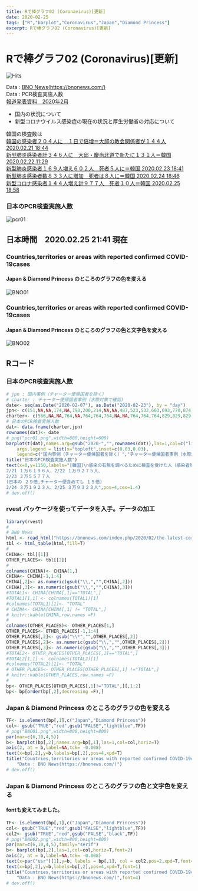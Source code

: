 ```yaml
---
title: Rで棒グラフ02 (Coronavirus)[更新]
date: 2020-02-25
tags: ["R","barplot","Coronavirus","Japan","Diamond Princess"]
excerpt: Rで棒グラフ02 (Coronavirus)[更新]
---
```


# Rで棒グラフ02 (Coronavirus)[更新]
![Hits](https://hitcounter.pythonanywhere.com/count/tag.svg?url=https%3A%2F%2Fgitpress.io%2F%40statrstart%2FCoronavirus05)

Data : [BNO News(https://bnonews.com/)](https://bnonews.com/)  
Data : PCR検査実施人数	
[報道発表資料　2020年2月](https://www.mhlw.go.jp/stf/houdou/houdou_list_202002.html)  
- 国内の状況について
- 新型コロナウイルス感染症の現在の状況と厚生労働省の対応について

韓国の検査数は  
[韓国の感染者２０４人に　１日で倍増＝大邱の教会関係者が１４４人 2020.02.21 18:44 ](https://jp.yna.co.kr/view/AJP20200221005500882?section=search)  
[新型肺炎感染者計３４６人に　大邱・慶尚北道で新たに１３１人＝韓国 2020.02.22 11:29  ](https://jp.yna.co.kr/view/AJP20200222000300882?section=search)  
[新型肺炎感染者１６９人増え６０２人　死者５人に＝韓国 2020.02.23 18:41 ](https://jp.yna.co.kr/view/AJP20200223001600882?section=search)  
[新型肺炎感染者数８３３人に増加　死者は８人に＝韓国 2020.02.24 18:46 ](https://jp.yna.co.kr/view/AJP20200224004400882?section=search)  
[新型コロナ感染者１４４人増え計９７７人　死者１０人＝韓国 2020.02.25 18:58 ](https://jp.yna.co.kr/view/AJP20200225005400882?section=search)  

### 日本のPCR検査実施人数

![pcr01](https://raw.githubusercontent.com/statrstart/statrstart.github.com/master/source/images/pcr01.png)

## 日本時間　2020.02.25 21:41 現在

### Countries,territories or areas with reported confirmed COVID-19cases

#### Japan & Diamond Princess のところのグラフの色を変える

![BNO01](https://raw.githubusercontent.com/statrstart/statrstart.github.com/master/source/images/BNO01.png)

### Countries,territories or areas with reported confirmed COVID-19cases

#### Japan & Diamond Princess のところのグラフの色と文字色を変える

![BNO02](https://raw.githubusercontent.com/statrstart/statrstart.github.com/master/source/images/BNO02.png)

## Rコード

### 日本のPCR検査実施人数

```R
# jpn : 国内事例（チャーター便帰国者を除く）
# charter : チャーター便帰国者事例（水際対策で確認)
date<- seq(as.Date("2020-02-07"), as.Date("2020-02-23"), by = "day")
jpn<- c(151,NA,NA,174,NA,190,200,214,NA,NA,487,523,532,603,693,778,874)
charter<- c(566,NA,NA,764,NA,764,764,764,NA,NA,764,764,764,829,829,829,829)
# 日本のPCR検査実施人数
dat<- data.frame(charter,jpn)
rownames(dat)<- date
# png("pcr01.png",width=800,height=600)
barplot(t(dat),names.arg=gsub("2020-","",rownames(dat)),las=1,col=c("lightblue","pink"),legend=T,
	args.legend = list(x="topleft",inset=c(0.03,0.03),
	legend=c("国内事例（チャーター便帰国者を除く）","チャーター便帰国者事例（水際対策で確認)")))
title("日本のPCR検査実施人数")
text(x=0,y=1150,labels="[韓国]\n感染の有無を調べるために検査を受けた人（感染者除く）は
2/21 １万６１９６人、2/22 １万９２７５人、
2/23 ２万５５７７人　
(日本の ２９倍,チャーター便含めても １５倍)
2/24 ３万１９２３人、2/25 ３万９３２３人",pos=4,cex=1.4)
# dev.off()
```

### rvest パッケージを使ってデータを入手。データの加工

```R
library(rvest)
#
# BNO News
html <- read_html("https://bnonews.com/index.php/2020/02/the-latest-coronavirus-cases/")
tbl <- html_table(html,fill=T)
#
CHINA<- tbl[[1]]
OTHER_PLACES<- tbl[[2]]
#
colnames(CHINA)<- CHINA[1,]
CHINA<- CHINA[-1,1:4]
CHINA[,2]<- as.numeric(gsub("\\,","",CHINA[,2]))
CHINA[,3]<- as.numeric(gsub("\\,","",CHINA[,3]))
#TOTAL1<- CHINA[CHINA[,1]=="TOTAL",]
#TOTAL1[1,1] <- colnames(TOTAL1)[1]
#colnames(TOTAL1)[1]<- "TOTAL"
# CHINA<- CHINA[CHINA[,1] != "TOTAL",]
# knitr::kable(CHINA,row.names =F)
#
colnames(OTHER_PLACES)<- OTHER_PLACES[1,]
OTHER_PLACES<- OTHER_PLACES[-1,1:4]
OTHER_PLACES[,2]<- gsub("\\*","",OTHER_PLACES[,2])
OTHER_PLACES[,2]<- as.numeric(gsub("\\,","",OTHER_PLACES[,2]))
OTHER_PLACES[,3]<- as.numeric(gsub("\\,","",OTHER_PLACES[,3]))
#TOTAL2<- OTHER_PLACES[OTHER_PLACES[,1]=="TOTAL",]
#TOTAL2[1,1] <- colnames(TOTAL2)[1]
#colnames(TOTAL2)[1]<- "TOTAL"
# OTHER_PLACES<- OTHER_PLACES[OTHER_PLACES[,1] !="TOTAL",]
# knitr::kable(OTHER_PLACES,row.names =F)
#
bp<- OTHER_PLACES[OTHER_PLACES[,1]!="TOTAL",][,1:2]
bp<- bp[order(bp[,2],decreasing =F),]
```

### Japan & Diamond Princess のところのグラフの色を変える

```R
TF<- is.element(bp[,1],c("Japan","Diamond Princess"))
col<- gsub("TRUE","red",gsub("FALSE","lightblue",TF))
# png("BNO01.png",width=800,height=800)
par(mar=c(6,10,4,5))
b<- barplot(bp[,2],names.arg=bp[,1],las=1,col=col,horiz=T)
axis(2, at = b,label=NA,tck= -0.008)
text(x=bp[,2],y=b,labels=bp[,2],pos=4,xpd=T)
title("Countries,territories or areas with reported confirmed COVID-19cases\n(excluding mainland China)",
	"Data : BNO News(https://bnonews.com/)")
# dev.off()
```

### Japan & Diamond Princess のところのグラフの色と文字色を変える
#### fontも変えてみました。

```R
TF<- is.element(bp[,1],c("Japan","Diamond Princess"))
col<- gsub("TRUE","red",gsub("FALSE","lightblue",TF))
col2<- gsub("TRUE","red",gsub("FALSE","black",TF))
# png("BNO02.png",width=800,height=800)
par(mar=c(6,10,4,5),family="serif")
b<- barplot(bp[,2],las=1,col=col,horiz=T,font=2)
axis(2, at = b,label=NA,tck= -0.008)
text(x=par("usr")[1],y=b, labels = bp[,1], col = col2,pos=2,xpd=T,font=3)
text(x=bp[,2],y=b,labels=bp[,2],pos=4,xpd=T,font=1)
title("Countries,territories or areas with reported confirmed COVID-19cases\n(excluding mainland China)",
	"Data : BNO News(https://bnonews.com/)",font=4)
# dev.off()
```

